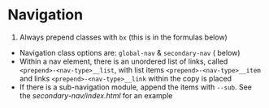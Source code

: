 # Navigation

1. Always prepend classes with `bx` (this is <prepend> in the formulas below)
* Navigation class options are: `global-nav` & `secondary-nav` (<nav-type> below)
* Within a nav element, there is an unordered list of links, called `<prepend>-<nav-type>__list`, with list items `<prepend>-<nav-type>__item` and links `<prepend>-<nav-type>__link` within the copy is placed
* If there is a sub-navigation module, append the items with `--sub`. See the *secondary-nav/index.html* for an example